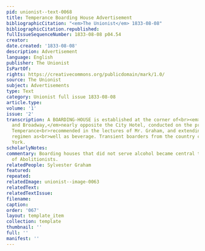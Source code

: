 ```yaml
---
pid: unionist--text-0068
title: Temperance Boarding House Advertisement
bibliographicCitation: "<em>The Unionist</em> 1833-08-08"
bibliographicCitation.republished: 
fullIssueSequenceNumber: 1833-08-08 p04.54
creator: 
date.created: '1833-08-08'
description: Advertisement
language: English
publisher: The Unionist
IsPartOf: 
rights: https://creativecommons.org/publicdomain/mark/1.0/
source: The Unionist
subject: Advertisements
type: Text
category: Unionist full issue 1833-08-08
article.type: 
volume: '1'
issue: '2'
transcription: A BOARDING-HOUSE is established at the corner of<br><em>Cedar-street
  and Broadway,</em>nearly opposite the City Hotel, conducted on the principles of
  Temperance<br>recommended in the lectures of Mr. Graham, and extending to diet and
  regimen as<br>well as beverage. Transient boarders from the country can be<br>accommodated.&nbsp;&nbsp;&nbsp;&nbsp;&nbsp;&nbsp;&nbsp;&nbsp;&nbsp;&nbsp;&nbsp;&nbsp;&nbsp;&nbsp;&nbsp;&nbsp;&nbsp;&nbsp;&nbsp;&nbsp;&nbsp;&nbsp;&nbsp;&nbsp;&nbsp;&nbsp;&nbsp;&nbsp;&nbsp;&nbsp;&nbsp;&nbsp;<br>New
  York.
scholarlyNotes: 
commentary: Boarding houses that did not serve alcohol became central to the travels
  of Abolitionists.
relatedPeople: Sylvester Graham
featured: 
repeated: 
relatedImage: unionist--image-0063
relatedText: 
relatedTextIssue: 
filename: 
caption: 
order: '067'
layout: template_item
collection: template
thumbnail: ''
full: ''
manifest: ''
---
```


